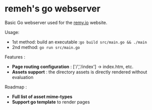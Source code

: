 remeh's go webserver
==

Basic Go webserver used for the [remy.io](http://remy.io) website.

Usage:
  * 1st method: build an executable :`go build src/main.go && ./main`
  * 2nd method: `go run src/main.go`

Features :
  * **Page routing configuration** : ['/','/index'] -> index.htm, etc.
  * **Assets support** : the directory assets is directly rendered without evaluation

Roadmap :
  * **Full list of asset mime-types**
  * **Support go template** to render pages
